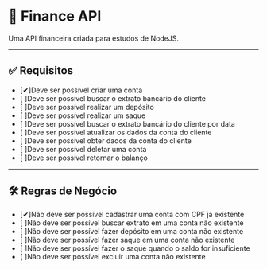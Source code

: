 # 🤑 Finance API

Uma API financeira criada para estudos de NodeJS.

---

## ✅️ Requisitos

- [✔]Deve ser possível criar uma conta
- [ ]Deve ser possível buscar o extrato bancário do cliente
- [ ]Deve ser possível realizar um depósito
- [ ]Deve ser possível realizar um saque
- [ ]Deve ser possível buscar o extrato bancário do cliente por data
- [ ]Deve ser possível atualizar os dados da conta do cliente
- [ ]Deve ser possível obter dados da conta do cliente
- [ ]Deve ser possível deletar uma conta
- [ ]Deve ser possível retornar o balanço

---

## 🛠️ Regras de Negócio

- [✔]Não deve ser possível cadastrar uma conta com CPF ja existente
- [ ]Não deve ser possível buscar extrato em uma conta não existente
- [ ]Não deve ser possível fazer depósito  em uma conta não existente
- [ ]Não deve ser possível fazer saque em uma conta não existente
- [ ]Não deve ser possível fazer o saque quando o saldo for insuficiente
- [ ]Não deve ser possível excluir uma conta não existente
